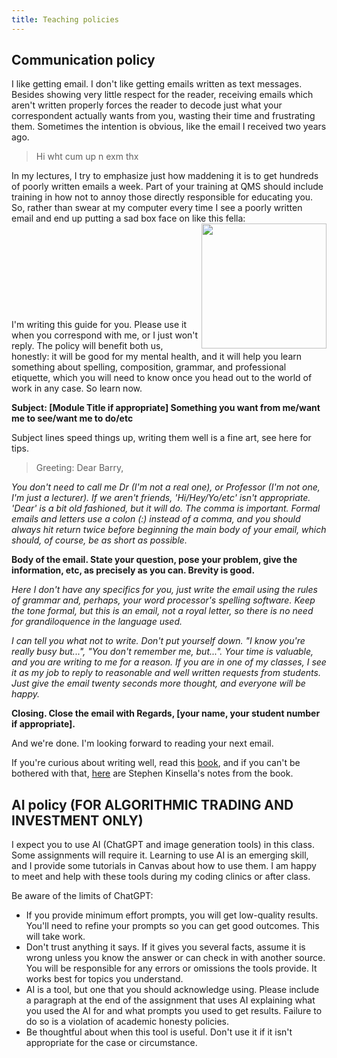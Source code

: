 ```yaml
---
title: Teaching policies
---
```


## Communication policy

I like getting email. I don't like getting emails written as text messages. Besides showing very little respect for the reader, receiving emails which aren't written properly forces the reader to decode just what your correspondent actually wants from you, wasting their time and frustrating them. Sometimes the intention is obvious, like the email I received two years ago.

>Hi wht cum up n exm thx

In my lectures, I try to emphasize just how maddening it is to get hundreds of poorly written emails a week. Part of your training at QMS should include training in how not to annoy those directly responsible for educating you. So, rather than swear at my computer every time I see a poorly written email and end up putting a sad box face on like this fella:
<img align="right" height="200" width="200" src="https://media.istockphoto.com/id/492778478/photo/man-with-cardboard-box-on-his-head-showing-sad-expression.jpg?s=612x612&w=0&k=20&c=q7350B38r00NDkQyFg52Fw6WhUxJKRzwn9ibh7u3-PE=">
<br><br><br><br><br><br><br><br><br><br>
I'm writing this guide for you. Please use it when you correspond with me, or I just won't reply. The policy will benefit both us, honestly: it will be good for my mental health, and it will help you learn something about spelling, composition, grammar, and professional etiquette, which you will need to know once you head out to the world of work in any case. So learn now.

**Subject: [Module Title if appropriate] Something you want from me/want me to see/want me to do/etc**

Subject lines speed things up, writing them well is a fine art, see here for tips.

>Greeting: Dear Barry,

*You don't need to call me Dr (I'm not a real one), or Professor (I'm not one, I'm just a lecturer). If we aren't friends, 'Hi/Hey/Yo/etc' isn't appropriate. 'Dear' is a bit old fashioned, but it will do. The comma is important. Formal emails and letters use a colon (:) instead of a comma, and you should always hit return twice before beginning the main body of your email, which should, of course, be as short as possible.*

**Body of the email. State your question, pose your problem, give the information, etc, as precisely as you can. Brevity is good.**

*Here I don't have any specifics for you, just write the email using the rules of grammar and, perhaps, your word processor's spelling software. Keep the tone formal, but this is an email, not a royal letter, so there is no need for grandiloquence in the language used.*

*I can tell you what not to write. Don't put yourself down. "I know you're really busy but...", "You don't remember me, but...". Your time is valuable, and you are writing to me for a reason. If you are in one of my classes, I see it as my job to reply to reasonable and well written requests from students. Just give the email twenty seconds more thought, and everyone will be happy.*

**Closing. Close the email with Regards, [your name, your student number if appropriate].**

And we're done. I'm looking forward to reading your next email.

If you're curious about writing well, read this [book](https://www.amazon.co.uk/Economical-Writing-Third-Thirty-Five-Persuasive/dp/022644807X/ref=sr_1_1?crid=3RAWWWGD7LQT&keywords=economical+writing&qid=1674121590&sprefix=economical+writing%2Caps%2C76&sr=8-1), and if you can't be bothered with that, [here](http://www.stephenkinsella.net/2006/12/29/notes-on-economical-writing/) are Stephen Kinsella's notes from the book.

## AI policy (FOR ALGORITHMIC TRADING AND INVESTMENT ONLY)

I expect you to use AI (ChatGPT and image generation tools) in this class. Some assignments will require it. Learning to use AI is an emerging skill, and I provide some tutorials in Canvas about how to use them. I am happy to meet and help with these tools during my coding clinics or after class.

Be aware of the limits of ChatGPT:

* If you provide minimum effort prompts, you will get low-quality results. You'll need to refine your prompts so you can get good outcomes. This will take work.
* Don't trust anything it says. If it gives you several facts, assume it is wrong unless you know the answer or can check in with another source. You will be responsible for any errors or omissions the tools provide. It works best for topics you understand.
* AI is a tool, but one that you should acknowledge using. Please include a paragraph at the end of the assignment that uses AI explaining what you used the AI for and what prompts you used to get results. Failure to do so is a violation of academic honesty policies.
* Be thoughtful about when this tool is useful. Don't use it if it isn't appropriate for the case or circumstance.
